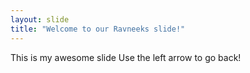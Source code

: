 ```yaml
---
layout: slide
title: "Welcome to our Ravneeks slide!"
---
```

This is my awesome slide
Use the left arrow to go back!
